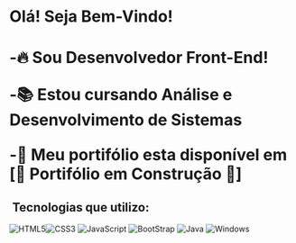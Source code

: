 <h1> Olá! Seja Bem-Vindo! <h1>

-🔥 Sou Desenvolvedor Front-End! <br>



-📚 Estou cursando Análise e Desenvolvimento de Sistemas
  
-🔨 Meu portifólio esta disponível em [🚨 Portifólio em Construção 🚨]
  
##  &nbsp;Tecnologias que utilizo:
<img src="https://img.shields.io/badge/HTML5-E34F26?style=for-the-badge&logo=html5&logoColor=white" alt="HTML5"><img src="https://img.shields.io/badge/CSS3-1572B6?style=for-the-badge&logo=css3&logoColor=white" alt="CSS3">
<img src="https://img.shields.io/badge/JavaScript-F7DF1E?style=for-the-badge&logo=javascript&logoColor=black" alt="JavaScript">
<img src="https://img.shields.io/badge/Bootstrap-563D7C?style=for-the-badge&logo=bootstrap&logoColor=white" alt="BootStrap">
<img src="https://img.shields.io/badge/Java-ED8B00?style=for-the-badge&logo=java&logoColor=white" alt="Java">
<img src="https://img.shields.io/badge/Windows-0078D6?style=for-the-badge&logo=windows&logoColor=white" alt="Windows">

  
  
